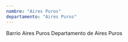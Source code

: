 ```yaml
---
nombre: "Aires Puros"
departamento: "Aires Puros"
---
```


Barrio Aires Puros
Departamento de Aires Puros

